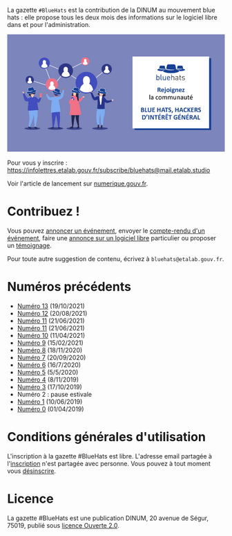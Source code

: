 La gazette `#BlueHats` est la contribution de la DINUM au mouvement blue hats : elle propose tous les deux mois des informations sur le logiciel libre dans et pour l'administration.

![img](static/img/bluehats.jpg)

Pour vous y inscrire : <https://infolettres.etalab.gouv.fr/subscribe/bluehats@mail.etalab.studio>

Voir l'article de lancement sur [numerique.gouv.fr](https://www.numerique.gouv.fr/actualites/la-communaute-blue-hats-hackers-dinteret-general-est-lancee-rejoignez-nous/).


# Contribuez !

Vous pouvez [annoncer un événement](https://github.com/DISIC/gazette-bluehats/issues/new?assignees=bzg&labels=&template=annonce-evenement.md&title=%C3%89v%C3%A9nement+%3A+), envoyer le [compte-rendu d'un événement](https://github.com/DISIC/gazette-bluehats/issues/new?assignees=bzg&labels=&template=cr-evenement.md&title=Compte-rendu+%3A+), faire une [annonce sur un logiciel libre](https://github.com/DISIC/gazette-bluehats/issues/new?assignees=bzg&labels=&template=annonce-logiciel.md&title=Logiciel+%3A+) particulier ou proposer un [témoignage](https://github.com/DISIC/gazette-bluehats/issues/new?assignees=bzg&labels=&template=temoignage.md&title=T%C3%A9moignage+%3A+).

Pour toute autre suggestion de contenu, écrivez à `bluehats@etalab.gouv.fr`.


# Numéros précédents

-   [Numéro 13](https://disic.github.io/gazette-bluehats/gazette_bluehat_11/) (19/10/2021)
-   [Numéro 12](https://disic.github.io/gazette-bluehats/gazette_bluehat_12/) (20/08/2021)
-   [Numéro 11](https://disic.github.io/gazette-bluehats/gazette_bluehat_11/) (21/06/2021)
-   [Numéro 11](https://disic.github.io/gazette-bluehats/gazette_bluehat_11/) (21/06/2021)
-   [Numéro 10](https://disic.github.io/gazette-bluehats/gazette_bluehat_10/) (11/04/2021)
-   [Numéro 9](https://disic.github.io/gazette-bluehats/gazette_bluehat_9/) (15/02/2021)
-   [Numéro 8](https://disic.github.io/gazette-bluehats/gazette_bluehat_8/) (18/11/2020)
-   [Numéro 7](https://disic.github.io/gazette-bluehats/gazette_bluehat_7/) (20/09/2020)
-   [Numéro 6](https://disic.github.io/gazette-bluehats/gazette_bluehat_6/) (16/7/2020)
-   [Numéro 5](https://disic.github.io/gazette-bluehats/gazette_bluehat_5/) (5/5/2020)
-   [Numéro 4](https://disic.github.io/gazette-bluehats/gazette_bluehat_4/) (8/11/2019)
-   [Numéro 3](https://disic.github.io/gazette-bluehats/gazette_bluehat_3/) (17/10/2019)
-   Numéro 2 : pause estivale
-   [Numéro 1](https://disic.github.io/gazette-bluehats/gazette_bluehat_1/) (10/06/2019)
-   [Numéro 0](https://disic.github.io/gazette-bluehats/gazette_bluehat_0/) (01/04/2019)


# Conditions générales d'utilisation

L'inscription à la gazette #BlueHats est libre.  L'adresse email partagée à l'[inscription](https://infolettres.etalab.gouv.fr/subscribe/bluehats@mail.etalab.studio) n'est partagée avec personne.  Vous pouvez à tout moment vous [désinscrire](https://infolettres.etalab.gouv.fr/unsubscribe/bluehats@mail.etalab.studio).


# Licence

La gazette #BlueHats est une publication DINUM, 20 avenue de Ségur,
75019, publié sous [licence Ouverte 2.0](LICENSE.txt).

